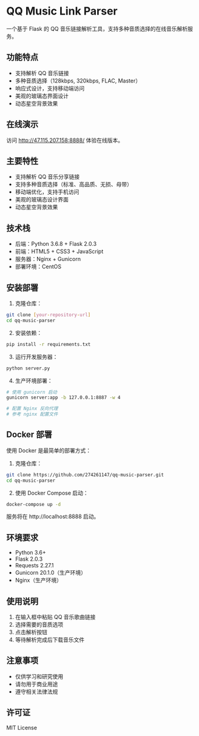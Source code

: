 # QQ Music Link Parser

一个基于 Flask 的 QQ 音乐链接解析工具，支持多种音质选择的在线音乐解析服务。

## 功能特点

- 支持解析 QQ 音乐链接
- 多种音质选择（128kbps, 320kbps, FLAC, Master）
- 响应式设计，支持移动端访问
- 美观的玻璃态界面设计
- 动态星空背景效果

## 在线演示

访问 http://47.115.207.158:8888/ 体验在线版本。

## 主要特性

- 支持解析 QQ 音乐分享链接
- 支持多种音质选择（标准、高品质、无损、母带）
- 移动端优化，支持手机访问
- 美观的玻璃态设计界面
- 动态星空背景效果

## 技术栈

- 后端：Python 3.6.8 + Flask 2.0.3
- 前端：HTML5 + CSS3 + JavaScript
- 服务器：Nginx + Gunicorn
- 部署环境：CentOS

## 安装部署

1. 克隆仓库：
```bash
git clone [your-repository-url]
cd qq-music-parser
```

2. 安装依赖：
```bash
pip install -r requirements.txt
```

3. 运行开发服务器：
```bash
python server.py
```

4. 生产环境部署：
```bash
# 使用 gunicorn 启动
gunicorn server:app -b 127.0.0.1:8887 -w 4

# 配置 Nginx 反向代理
# 参考 nginx 配置文件
```

## Docker 部署

使用 Docker 是最简单的部署方式：

1. 克隆仓库：
```bash
git clone https://github.com/274261147/qq-music-parser.git
cd qq-music-parser
```

2. 使用 Docker Compose 启动：
```bash
docker-compose up -d
```

服务将在 http://localhost:8888 启动。

## 环境要求

- Python 3.6+
- Flask 2.0.3
- Requests 2.27.1
- Gunicorn 20.1.0（生产环境）
- Nginx（生产环境）

## 使用说明

1. 在输入框中粘贴 QQ 音乐歌曲链接
2. 选择需要的音质选项
3. 点击解析按钮
4. 等待解析完成后下载音乐文件

## 注意事项

- 仅供学习和研究使用
- 请勿用于商业用途
- 遵守相关法律法规

## 许可证

MIT License
